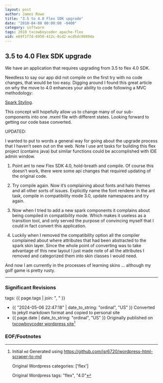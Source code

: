 ```yaml
---
layout: post
author: James Rowe
title: "3.5 to 4.0 Flex SDK upgrade"
date: "2010-04-08 00:00:00 -0400"
category: software
tags: 2010 txcowboycoder apache-flex
uid: e69f1f7d-6950-412c-8cd2-ecd5dc90894a
---
```


## 3.5 to 4.0 Flex SDK upgrade

We have an application that requires upgrading from 3.5 to flex 4.0 SDK.

Needless to say our app did not compile on the first try with no code changes, that would be too easy. Digging around I found this great article on why the move to 4.0 enhances your ability to code following a MVC methodology:  

[Spark Styling](http://www.artima.com/articles/flex_4_styling.html).

This concept will hopefully allow us to change many of our sub-components into one .mxml file with different states. Looking forward to getting our code base converted.

UPDATED:

I wanted to put to words a general way for going about the upgrade process that I haven’t seen out on the web. Note I use ant tasks for building this flex project (contains java) but similar functions could be accomplished with IDE admin window.

1) Point ant to new Flex SDK 4.0, hold-breath and compile. Of course this doesn’t work, there were some api changes that required updating of the original code.

2) Try compile again. Now it’s complaining about fonts and halo themes and all other sorts of issues. Explicitly name the font renderer in the ant task, compile in compatibility mode 3.0, update namespaces and try again.

3) Now when I tried to add a new spark components it complains about being compiled in compatibility mode. Which makes it useless as a transition tool, and only served the purpose of convincing myself that I could in fact convert this application.

4) Luckily when I removed the compatibility option all the compiler complained about where attributes that had been abstracted to the spark skin layer. Since the whole point of converting was to take advantage of this new layout I just made note of all the attributes I removed and categorized them into skin classes I would need.

And now I am currently in the processes of learning skins ... although my golf game is pretty rusty.

---

### Significant Revisions

tags: {{ page.tags | join: ", " }} <!-- todo move this somewhere -->

- {{ "2024-05-06 22:47:18" | date_to_string: "ordinal", "US" }} Converted to jekyll markdown format and copied to personal site
- {{ page.date | date_to_string: "ordinal", "US" }} Originally published on [txcowboycoder wordpress site](https://txcowboycoder.wordpress.com/2010/04/08/3-5-to-4-0-flex-sdk-upgrade/)[^draft]

### EOF/Footnotes

[^draft]: Initial `md` Generated using <https://github.com/jsr6720/wordpress-html-scraper-to-md>

    Original Wordpress categories: ['flex']

    Original Wordpress tags: "flex", "4.0"